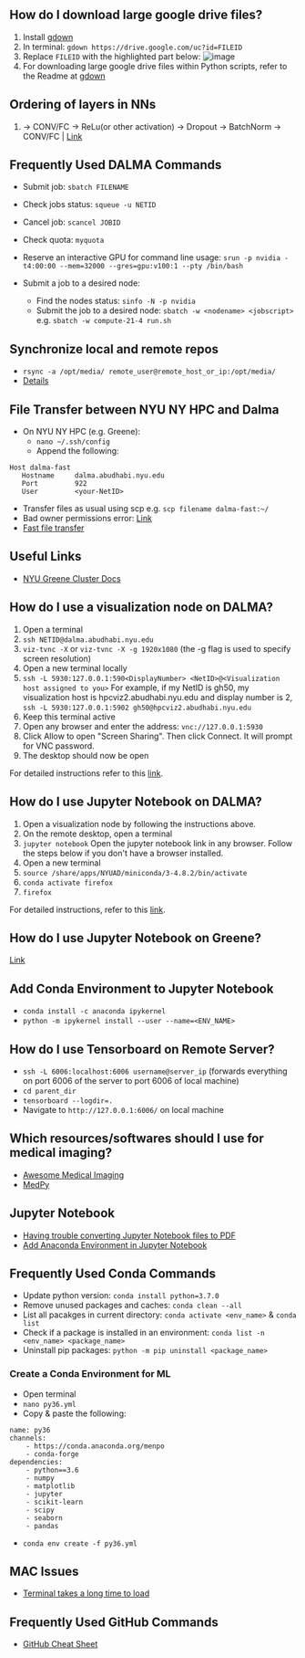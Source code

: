 ## How do I download large google drive files?

1. Install [gdown](https://github.com/wkentaro/gdown)
2. In terminal: `gdown https://drive.google.com/uc?id=FILEID`
3. Replace `FILEID` with the highlighted part below:
![image](https://user-images.githubusercontent.com/40494713/107872546-77f32180-6ec4-11eb-8dff-65bc83450d52.png)
4. For downloading large google drive files within Python scripts, refer to the Readme at [gdown](https://github.com/wkentaro/gdown)

## Ordering of layers in NNs
1. -> CONV/FC -> ReLu(or other activation) -> Dropout -> BatchNorm -> CONV/FC | [Link](https://stackoverflow.com/questions/39691902/ordering-of-batch-normalization-and-dropout)

## Frequently Used DALMA Commands

* Submit job: `sbatch FILENAME`
* Check jobs status: `squeue -u NETID`
* Cancel job: `scancel JOBID`
* Check quota: `myquota`
* Reserve an interactive GPU for command line usage: `srun -p nvidia -t4:00:00 --mem=32000 --gres=gpu:v100:1 --pty /bin/bash` 

* Submit a job to a desired node:
    * Find the nodes status: `sinfo -N -p nvidia`
    * Submit the job to a desired node: `sbatch -w <nodename> <jobscript>` e.g. `sbatch -w compute-21-4 run.sh`


## Synchronize local and remote repos
* `rsync -a /opt/media/ remote_user@remote_host_or_ip:/opt/media/`
* [Details](https://linuxize.com/post/how-to-use-rsync-for-local-and-remote-data-transfer-and-synchronization/)

## File Transfer between NYU NY HPC and Dalma
* On NYU NY HPC (e.g. Greene):
   * `nano ~/.ssh/config`
   * Append the following:
```
Host dalma-fast
   Hostname     dalma.abudhabi.nyu.edu
   Port         922
   User         <your-NetID>
```
* Transfer files as usual using scp e.g. `scp filename dalma-fast:~/`
* Bad owner permissions error: [Link](https://serverfault.com/questions/253313/ssh-returns-bad-owner-or-permissions-on-ssh-config)
* [Fast file transfer](https://crc-docs.abudhabi.nyu.edu/hpc/system/nyc_file_transfer.html)

## Useful Links
* [NYU Greene Cluster Docs](https://sites.google.com/a/nyu.edu/nyu-hpc/documentation/greene)

## How do I use a visualization node on DALMA?

1. Open a terminal
2. `ssh NETID@dalma.abudhabi.nyu.edu`
3. `viz-tvnc -X` or `viz-tvnc -X -g 1920x1080` (the -g flag is used to specify screen resolution)
4. Open a new terminal locally
5. `ssh -L 5930:127.0.0.1:590<DisplayNumber> <NetID>@<Visualization host assigned to you>`
For example, if my NetID is gh50, my visualization host is hpcviz2.abudhabi.nyu.edu and display number is 2,
`ssh -L 5930:127.0.0.1:5902 gh50@hpcviz2.abudhabi.nyu.edu`
6. Keep this terminal active
7. Open any browser and enter the address: `vnc://127.0.0.1:5930`
8. Click Allow to open "Screen Sharing". Then click Connect. It will prompt for VNC password.
9. The desktop should now be open

For detailed instructions refer to this [link](https://wikis.nyu.edu/display/ADRC/Visualization+Nodes).

## How do I use Jupyter Notebook on DALMA?

1. Open a visualization node by following the instructions above.
2. On the remote desktop, open a terminal
3. `jupyter notebook`
Open the jupyter notebook link in any browser. Follow the steps below if you don't have a browser installed.
4. Open a new terminal
5. `source /share/apps/NYUAD/miniconda/3-4.8.2/bin/activate`
6. `conda activate firefox`
7. `firefox`

For detailed instructions, refer to this [link](https://wikis.nyu.edu/display/ADRC/Jupyter+Notebook+In+Dalma).

## How do I use Jupyter Notebook on Greene?
[Link](https://sites.google.com/a/nyu.edu/nyu-hpc/documentation/prince/interactive/jupyter)

## Add Conda Environment to Jupyter Notebook
* `conda install -c anaconda ipykernel`
* `python -m ipykernel install --user --name=<ENV_NAME>`


## How do I use Tensorboard on Remote Server?
* `ssh -L 6006:localhost:6006 username@server_ip` (forwards everything on port 6006 of the server to port 6006 of local machine)
* `cd parent_dir`
* `tensorboard --logdir=.`
* Navigate to `http://127.0.0.1:6006/` on local machine

## Which resources/softwares should I use for medical imaging?
* [Awesome Medical Imaging](https://github.com/fepegar/awesome-medical-imaging)
* [MedPy](http://loli.github.io/medpy/)

## Jupyter Notebook
* [Having trouble converting Jupyter Notebook files to PDF](https://stackoverflow.com/questions/52300242/solving-500-internal-server-error-nbconvert-failed-xelatex-not-found-in-path)
* [Add Anaconda Environment in Jupyter Notebook](https://medium.com/@nrk25693/how-to-add-your-conda-environment-to-your-jupyter-notebook-in-just-4-steps-abeab8b8d084)

## Frequently Used Conda Commands
* Update python version: `conda install python=3.7.0`
* Remove unused packages and caches: `conda clean --all`
* List all pacakges in current directory: `conda activate <env_name>` & `conda list`
* Check if a package is installed in an environment: `conda list -n <env_name> <package_name>`
* Uninstall pip packages: `python -m pip uninstall <package_name>`

### Create a Conda Environment for ML
* Open terminal
* `nano py36.yml`
* Copy & paste the following:

```
name: py36
channels:
    - https://conda.anaconda.org/menpo
    - conda-forge
dependencies:
    - python==3.6
    - numpy
    - matplotlib
    - jupyter
    - scikit-learn
    - scipy
    - seaborn
    - pandas
```
* `conda env create -f py36.yml`

## MAC Issues
* [Terminal takes a long time to load](https://apple.stackexchange.com/questions/41743/how-do-i-speed-up-new-terminal-tab-loading-time)

## Frequently Used GitHub Commands
* [GitHub Cheat Sheet](https://education.github.com/git-cheat-sheet-education.pdf)
